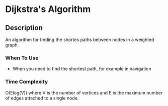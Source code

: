 # Dijkstra's Algorithm

## Description

An algorithm for finding the shortes paths between nodes in a weighted graph.

### When To Use

* When you need to find the shortest path, for example in navigation

### Time Complexity

O(Elog(V)) where V is the number of vertices and E is the maximum number of edges attached to a single node.
